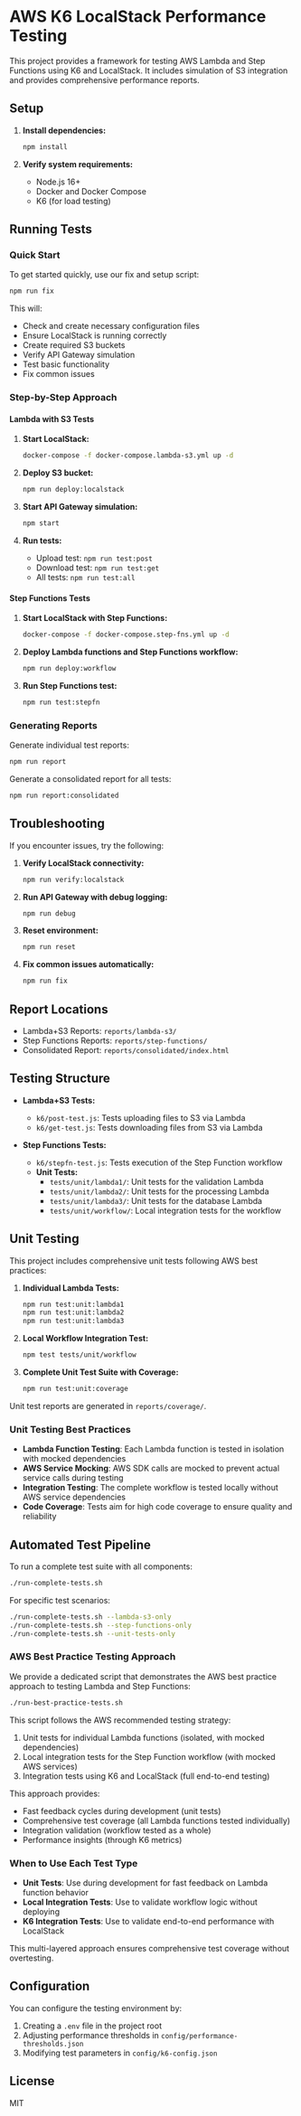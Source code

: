 # AWS K6 LocalStack Performance Testing

This project provides a framework for testing AWS Lambda and Step Functions using K6 and LocalStack. It includes simulation of S3 integration and provides comprehensive performance reports.

## Setup

1. **Install dependencies:**
   ```bash
   npm install
   ```

2. **Verify system requirements:**
   - Node.js 16+
   - Docker and Docker Compose
   - K6 (for load testing)

## Running Tests

### Quick Start

To get started quickly, use our fix and setup script:

```bash
npm run fix
```

This will:
- Check and create necessary configuration files
- Ensure LocalStack is running correctly
- Create required S3 buckets
- Verify API Gateway simulation
- Test basic functionality
- Fix common issues

### Step-by-Step Approach

#### Lambda with S3 Tests

1. **Start LocalStack:**
   ```bash
   docker-compose -f docker-compose.lambda-s3.yml up -d
   ```

2. **Deploy S3 bucket:**
   ```bash
   npm run deploy:localstack
   ```

3. **Start API Gateway simulation:**
   ```bash
   npm start
   ```

4. **Run tests:**
   - Upload test: `npm run test:post`
   - Download test: `npm run test:get`
   - All tests: `npm run test:all`

#### Step Functions Tests

1. **Start LocalStack with Step Functions:**
   ```bash
   docker-compose -f docker-compose.step-fns.yml up -d
   ```

2. **Deploy Lambda functions and Step Functions workflow:**
   ```bash
   npm run deploy:workflow
   ```

3. **Run Step Functions test:**
   ```bash
   npm run test:stepfn
   ```

### Generating Reports

Generate individual test reports:
```bash
npm run report
```

Generate a consolidated report for all tests:
```bash
npm run report:consolidated
```

## Troubleshooting

If you encounter issues, try the following:

1. **Verify LocalStack connectivity:**
   ```bash
   npm run verify:localstack
   ```

2. **Run API Gateway with debug logging:**
   ```bash
   npm run debug
   ```

3. **Reset environment:**
   ```bash
   npm run reset
   ```

4. **Fix common issues automatically:**
   ```bash
   npm run fix
   ```

## Report Locations

- Lambda+S3 Reports: `reports/lambda-s3/`
- Step Functions Reports: `reports/step-functions/`
- Consolidated Report: `reports/consolidated/index.html`

## Testing Structure

- **Lambda+S3 Tests:**
  - `k6/post-test.js`: Tests uploading files to S3 via Lambda
  - `k6/get-test.js`: Tests downloading files from S3 via Lambda

- **Step Functions Tests:**
  - `k6/stepfn-test.js`: Tests execution of the Step Function workflow
  - **Unit Tests:**
    - `tests/unit/lambda1/`: Unit tests for the validation Lambda
    - `tests/unit/lambda2/`: Unit tests for the processing Lambda
    - `tests/unit/lambda3/`: Unit tests for the database Lambda
    - `tests/unit/workflow/`: Local integration tests for the workflow

## Unit Testing

This project includes comprehensive unit tests following AWS best practices:

1. **Individual Lambda Tests:**
   ```bash
   npm run test:unit:lambda1
   npm run test:unit:lambda2
   npm run test:unit:lambda3
   ```

2. **Local Workflow Integration Test:**
   ```bash
   npm test tests/unit/workflow
   ```

3. **Complete Unit Test Suite with Coverage:**
   ```bash
   npm run test:unit:coverage
   ```

Unit test reports are generated in `reports/coverage/`.

### Unit Testing Best Practices

- **Lambda Function Testing**: Each Lambda function is tested in isolation with mocked dependencies
- **AWS Service Mocking**: AWS SDK calls are mocked to prevent actual service calls during testing
- **Integration Testing**: The complete workflow is tested locally without AWS service dependencies
- **Code Coverage**: Tests aim for high code coverage to ensure quality and reliability

## Automated Test Pipeline

To run a complete test suite with all components:

```bash
./run-complete-tests.sh
```

For specific test scenarios:
```bash
./run-complete-tests.sh --lambda-s3-only
./run-complete-tests.sh --step-functions-only
./run-complete-tests.sh --unit-tests-only
```

### AWS Best Practice Testing Approach

We provide a dedicated script that demonstrates the AWS best practice approach to testing Lambda and Step Functions:

```bash
./run-best-practice-tests.sh
```

This script follows the AWS recommended testing strategy:
1. Unit tests for individual Lambda functions (isolated, with mocked dependencies)
2. Local integration tests for the Step Function workflow (with mocked AWS services)
3. Integration tests using K6 and LocalStack (full end-to-end testing)

This approach provides:
- Fast feedback cycles during development (unit tests)
- Comprehensive test coverage (all Lambda functions tested individually)
- Integration validation (workflow tested as a whole)
- Performance insights (through K6 metrics)

### When to Use Each Test Type

- **Unit Tests**: Use during development for fast feedback on Lambda function behavior
- **Local Integration Tests**: Use to validate workflow logic without deploying
- **K6 Integration Tests**: Use to validate end-to-end performance with LocalStack

This multi-layered approach ensures comprehensive test coverage without overtesting.

## Configuration

You can configure the testing environment by:

1. Creating a `.env` file in the project root
2. Adjusting performance thresholds in `config/performance-thresholds.json`
3. Modifying test parameters in `config/k6-config.json`

## License

MIT
